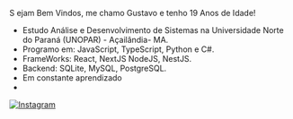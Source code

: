 <p1>S ejam Bem Vindos, me chamo Gustavo e tenho 19 Anos de Idade! <p1/>

* Estudo Análise e Desenvolvimento de Sistemas na Universidade Norte do Paraná (UNOPAR) - Açailândia- MA.
* Programo em: JavaScript, TypeScript, Python e C#. 
* FrameWorks: React, NextJS NodeJS, NestJS.
* Backend: SQLite, MySQL, PostgreSQL.
* Em constante aprendizado
* 
 [![Instagram](https://img.shields.io/badge/Instagram-%23E4405F.svg?logo=Instagram&logoColor=white)](https://instagram.com/gusttavodsl)
